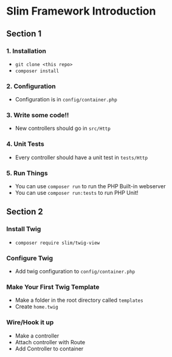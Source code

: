 # Slim Framework Introduction

## Section 1

### 1. Installation

- `git clone <this repo>`
- `composer install`

### 2. Configuration

- Configuration is in `config/container.php`

### 3. Write some code!!

- New controllers should go in `src/Http`

### 4. Unit Tests

- Every controller should have a unit test in `tests/Http`

### 5. Run Things

- You can use `composer run` to run the PHP Built-in webserver
- You can use `composer run:tests` to run PHP Unit!


## Section 2

### Install Twig
- `composer require slim/twig-view`

### Configure Twig
- Add twig configuration to `config/container.php`

### Make Your First Twig Template
- Make a folder in the root directory called `templates`
- Create `home.twig`

### Wire/Hook it up
- Make a controller
- Attach controller with Route
- Add Controller to container
